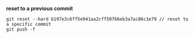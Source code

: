 **reset to a previous commit**

```
git reset --hard b197e3c6ff5e941aa2cff50766eb3a7ac86c1e79 // reset to a specific commit
git push -f
```
